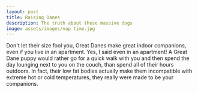 ```yaml
---
layout: post
title: Raising Danes
description: The truth about these massive dogs
image: assets/images/nap time.jpg
---
```


Don't let their size fool you, Great Danes make great indoor companions, even if you live in an apartment.  Yes, I said even in an apartment!  A Great Dane puppy would rather go for a quick walk with you and then spend the day lounging next to you on the couch, than spend all of their hours outdoors.  In fact, their low fat bodies actually make them incompatible with extreme hot or cold temperatures, they really were made to be your companions.


